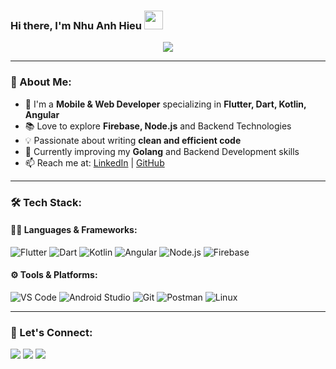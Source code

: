 ### Hi there, I'm **Nhu Anh Hieu** <img src="https://media.giphy.com/media/hvRJCLFzcasrR4ia7z/giphy.gif" width="30px">

<p align="center">
  <img src="https://readme-typing-svg.herokuapp.com?font=Fira+Code&weight=600&size=24&duration=2000&pause=200&color=cyan&center=true&vCenter=true&width=800&lines=I'm+a+Software+Developer;Passionate+about+Technology+%26+Coding;Love+Building+Mobile+%26+Web+Applications"/>
</p>

---
### 🚀 About Me:
- 🔭 I'm a **Mobile & Web Developer** specializing in **Flutter, Dart, Kotlin, Angular**
- 📚 Love to explore **Firebase, Node.js** and Backend Technologies
- 💡 Passionate about writing **clean and efficient code**
- 🎯 Currently improving my **Golang** and Backend Development skills
- 📫 Reach me at: [LinkedIn](https://www.linkedin.com/in/nhuanhhieu) | [GitHub](https://github.com/anhhieu21)

---
### 🛠 Tech Stack:

#### 👨‍💻 Languages & Frameworks:
![Flutter](https://img.shields.io/badge/Flutter-02569B?style=flat&logo=flutter&logoColor=white)
![Dart](https://img.shields.io/badge/Dart-0175C2?style=flat&logo=dart&logoColor=white)
![Kotlin](https://img.shields.io/badge/Kotlin-0095D5?style=flat&logo=kotlin&logoColor=white)
![Angular](https://img.shields.io/badge/Angular-DD0031?style=flat&logo=angular&logoColor=white)
![Node.js](https://img.shields.io/badge/Node.js-339933?style=flat&logo=node.js&logoColor=white)
![Firebase](https://img.shields.io/badge/Firebase-ffca28?style=flat&logo=firebase&logoColor=black)

#### ⚙️ Tools & Platforms:
![VS Code](https://img.shields.io/badge/VS%20Code-007ACC?style=flat&logo=visual-studio-code&logoColor=white)
![Android Studio](https://img.shields.io/badge/Android%20Studio-3DDC84?style=flat&logo=android-studio&logoColor=white)
![Git](https://img.shields.io/badge/Git-F05032?style=flat&logo=git&logoColor=white)
![Postman](https://img.shields.io/badge/Postman-FF6C37?style=flat&logo=postman&logoColor=white)
![Linux](https://img.shields.io/badge/Linux-FCC624?style=flat&logo=linux&logoColor=black)

---
### 🤝 Let's Connect:
<p>
  <a href="https://www.linkedin.com/in/nhuanhhieu"><img src="https://img.shields.io/badge/LinkedIn-%230077B5.svg?style=for-the-badge&logo=linkedin&logoColor=white" /></a>
  <a href="mailto:nhuanhhieu21@gmail.com"><img src="https://img.shields.io/badge/Gmail-D14836?style=for-the-badge&logo=gmail&logoColor=white" /></a>
  <a href="https://github.com/anhhieu21"><img src="https://img.shields.io/badge/GitHub-181717?style=for-the-badge&logo=github&logoColor=white" /></a>
</p>

